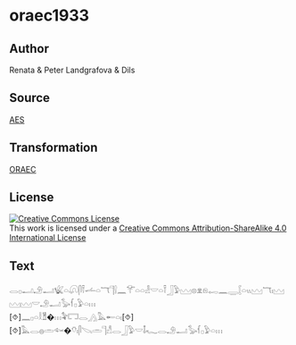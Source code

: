 # oraec1933

## Author

Renata & Peter Landgrafova & Dils

## Source

[AES](https://github.com/simondschweitzer/aes)

## Transformation

[ORAEC](https://oraec.github.io/)

## License

<a rel="license" href="http://creativecommons.org/licenses/by-sa/4.0/"><img alt="Creative Commons License" style="border-width:0" src="https://i.creativecommons.org/l/by-sa/4.0/88x31.png" /></a><br />This work is licensed under a <a rel="license" href="http://creativecommons.org/licenses/by-sa/4.0/">Creative Commons Attribution-ShareAlike 4.0 International License</a>

## Text

𓂋𓊪𓂝𓄂𓂝𓆤𓏏𓋨𓋴𓍋𓌡𓏏𓄓𓊹𓍛𓈖𓄝𓏏𓏏𓁐𓎟𓏏𓍋𓃀𓅱𓈉𓊖𓁷𓁶𓉻𓈖𓇾𓐮𓏏𓏭𓈉𓄓𓏤𓈉𓈉𓈉𓎟𓄂𓂝𓅭𓆳𓊪𓅱𓏏𓏥<br>
[⯑]𓈖𓊪𓏏𓎛𓁰�𓏥𓅝𓉐𓂋𓂻𓅓𓄡𓏏𓏤[⯑][⯑]𓅓𓂋𓐍𓏛𓆜�𓄣𓏤𓋴𓌫𓏛𓊹𓀭𓂋𓃀𓅱𓎟𓄤𓆑𓂋𓄂𓂝𓅭𓆳𓊪𓅱𓏏𓏥<br>
